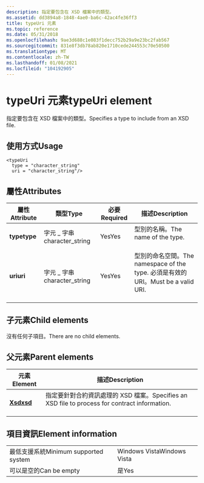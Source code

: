 ```yaml
---
description: 指定要包含在 XSD 檔案中的類型。
ms.assetid: dd3894a8-1848-4ae0-ba6c-42ac4fe36ff3
title: typeUri 元素
ms.topic: reference
ms.date: 05/31/2018
ms.openlocfilehash: 9ae3d688c1e083f1decc752b29a9e23bc2fab567
ms.sourcegitcommit: 831e8f3db78ab820e1710cede244553c70e50500
ms.translationtype: MT
ms.contentlocale: zh-TW
ms.lasthandoff: 01/08/2021
ms.locfileid: "104192905"
---
```

# <a name="typeuri-element"></a><span data-ttu-id="2b038-103">typeUri 元素</span><span class="sxs-lookup"><span data-stu-id="2b038-103">typeUri element</span></span>

<span data-ttu-id="2b038-104">指定要包含在 XSD 檔案中的類型。</span><span class="sxs-lookup"><span data-stu-id="2b038-104">Specifies a type to include from an XSD file.</span></span>

## <a name="usage"></a><span data-ttu-id="2b038-105">使用方式</span><span class="sxs-lookup"><span data-stu-id="2b038-105">Usage</span></span>

``` syntax
<typeUri
  type = "character_string"
  uri = "character_string"/>
```

## <a name="attributes"></a><span data-ttu-id="2b038-106">屬性</span><span class="sxs-lookup"><span data-stu-id="2b038-106">Attributes</span></span>



| <span data-ttu-id="2b038-107">屬性</span><span class="sxs-lookup"><span data-stu-id="2b038-107">Attribute</span></span>           | <span data-ttu-id="2b038-108">類型</span><span class="sxs-lookup"><span data-stu-id="2b038-108">Type</span></span>                         | <span data-ttu-id="2b038-109">必要</span><span class="sxs-lookup"><span data-stu-id="2b038-109">Required</span></span>       | <span data-ttu-id="2b038-110">描述</span><span class="sxs-lookup"><span data-stu-id="2b038-110">Description</span></span>                                                            |
|---------------------|------------------------------|----------------|------------------------------------------------------------------------|
| <span data-ttu-id="2b038-111">**type**</span><span class="sxs-lookup"><span data-stu-id="2b038-111">**type**</span></span><br/> | <span data-ttu-id="2b038-112">字元 \_ 字串</span><span class="sxs-lookup"><span data-stu-id="2b038-112">character\_string</span></span><br/> | <span data-ttu-id="2b038-113">Yes</span><span class="sxs-lookup"><span data-stu-id="2b038-113">Yes</span></span><br/> | <span data-ttu-id="2b038-114">型別的名稱。</span><span class="sxs-lookup"><span data-stu-id="2b038-114">The name of the type.</span></span><br/> <br/>                           |
| <span data-ttu-id="2b038-115">**uri**</span><span class="sxs-lookup"><span data-stu-id="2b038-115">**uri**</span></span><br/>  | <span data-ttu-id="2b038-116">字元 \_ 字串</span><span class="sxs-lookup"><span data-stu-id="2b038-116">character\_string</span></span><br/> | <span data-ttu-id="2b038-117">Yes</span><span class="sxs-lookup"><span data-stu-id="2b038-117">Yes</span></span><br/> | <span data-ttu-id="2b038-118">型別的命名空間。</span><span class="sxs-lookup"><span data-stu-id="2b038-118">The namespace of the type.</span></span> <span data-ttu-id="2b038-119">必須是有效的 URI。</span><span class="sxs-lookup"><span data-stu-id="2b038-119">Must be a valid URI.</span></span><br/> <br/> |



## <a name="child-elements"></a><span data-ttu-id="2b038-120">子元素</span><span class="sxs-lookup"><span data-stu-id="2b038-120">Child elements</span></span>

<span data-ttu-id="2b038-121">沒有任何子項目。</span><span class="sxs-lookup"><span data-stu-id="2b038-121">There are no child elements.</span></span>

## <a name="parent-elements"></a><span data-ttu-id="2b038-122">父元素</span><span class="sxs-lookup"><span data-stu-id="2b038-122">Parent elements</span></span>



| <span data-ttu-id="2b038-123">元素</span><span class="sxs-lookup"><span data-stu-id="2b038-123">Element</span></span>                       | <span data-ttu-id="2b038-124">描述</span><span class="sxs-lookup"><span data-stu-id="2b038-124">Description</span></span>                                                                       |
|-------------------------------|-----------------------------------------------------------------------------------|
| [<span data-ttu-id="2b038-125">**Xsd**</span><span class="sxs-lookup"><span data-stu-id="2b038-125">**xsd**</span></span>](xsd.md)<br/> | <span data-ttu-id="2b038-126">指定要針對合約資訊處理的 XSD 檔案。</span><span class="sxs-lookup"><span data-stu-id="2b038-126">Specifies an XSD file to process for contract information.</span></span><br/> <br/> |



## <a name="element-information"></a><span data-ttu-id="2b038-127">項目資訊</span><span class="sxs-lookup"><span data-stu-id="2b038-127">Element information</span></span>



|                                     |               |
|-------------------------------------|---------------|
| <span data-ttu-id="2b038-128">最低支援系統</span><span class="sxs-lookup"><span data-stu-id="2b038-128">Minimum supported system</span></span><br/> | <span data-ttu-id="2b038-129">Windows Vista</span><span class="sxs-lookup"><span data-stu-id="2b038-129">Windows Vista</span></span> |
| <span data-ttu-id="2b038-130">可以是空的</span><span class="sxs-lookup"><span data-stu-id="2b038-130">Can be empty</span></span>                        | <span data-ttu-id="2b038-131">是</span><span class="sxs-lookup"><span data-stu-id="2b038-131">Yes</span></span>           |



 

 




